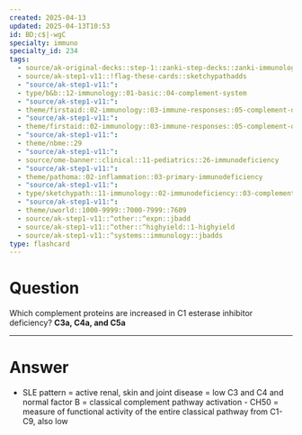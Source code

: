 ```yaml
---
created: 2025-04-13
updated: 2025-04-13T10:53
id: BD;c$|-wgC
specialty: immuno
specialty_id: 234
tags:
  - source/ak-original-decks::step-1::zanki-step-decks::zanki-immunology-+-general-pathology::immunology
  - source/ak-step1-v11::!flag-these-cards::sketchypathadds
  - "source/ak-step1-v11:": 
  - type/b&b::12-immunology::01-basic::04-complement-system
  - "source/ak-step1-v11:": 
  - theme/firstaid::02-immunology::03-immune-responses::05-complement-disorders
  - "source/ak-step1-v11:": 
  - theme/firstaid::02-immunology::03-immune-responses::05-complement-disorders::complement-regulatory-protein-deficiencies::c1-esterase-inhibitor-deficiency
  - "source/ak-step1-v11:": 
  - theme/nbme::29
  - "source/ak-step1-v11:": 
  - source/ome-banner::clinical::11-pediatrics::26-immunodeficiency
  - "source/ak-step1-v11:": 
  - theme/pathoma::02-inflammation::03-primary-immunodeficiency
  - "source/ak-step1-v11:": 
  - type/sketchypath::11-immunology::02-immunodeficiency::03-complement-system-disorders
  - "source/ak-step1-v11:": 
  - theme/uworld::1000-9999::7000-7999::7609
  - source/ak-step1-v11::^other::^expn::jbadd
  - source/ak-step1-v11::^other::^highyield::1-highyield
  - source/ak-step1-v11::^systems::immunology::jbadds
type: flashcard
---
```


# Question
Which complement proteins are increased in C1 esterase inhibitor deficiency?   **C3a, C4a, and C5a**

---

# Answer
- SLE pattern = active renal, skin and joint disease = low C3 and C4 and normal factor B = classical complement pathway activation - CH50 = measure of functional activity of the entire classical pathway from C1-C9, also low
